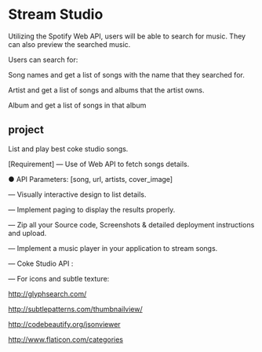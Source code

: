 # Stream Studio

Utilizing the Spotify Web API, users will be able to search for music. They can also preview the searched music.

Users can search for:

Song names and get a list of songs with the name that they searched for.

Artist and get a list of songs and albums that the artist owns.

Album and get a list of songs in that album


## project
List and play best coke studio songs.


[Requirement] 
— Use of Web API to fetch songs details.

● API Parameters:
[song, url, artists, cover_image]

— Visually interactive design to list​ details.

— Implement paging ​to display the results properly.

— Zip all your Source code, Screenshots & detailed deployment instructions and upload.

— Implement a music player in your application to stream songs.

— Coke Studio API : <API link goes here>

— For icons and subtle texture:

http://glyphsearch.com/

http://subtlepatterns.com/thumbnail­view/

http://codebeautify.org/jsonviewer

http://www.flaticon.com/categories
